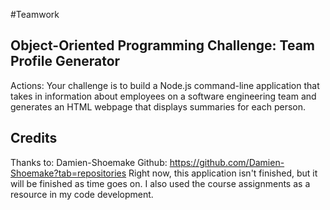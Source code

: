 #Teamwork

## Object-Oriented Programming Challenge: Team Profile Generator

Actions:
Your challenge is to build a Node.js command-line application that takes in information about employees on a software engineering team and generates an HTML webpage that displays summaries for each person.


## Credits

Thanks to: Damien-Shoemake Github: https://github.com/Damien-Shoemake?tab=repositories
Right now, this application isn't finished, but it will be finished as time goes on.  I also used the course assignments as a resource in my code development.

